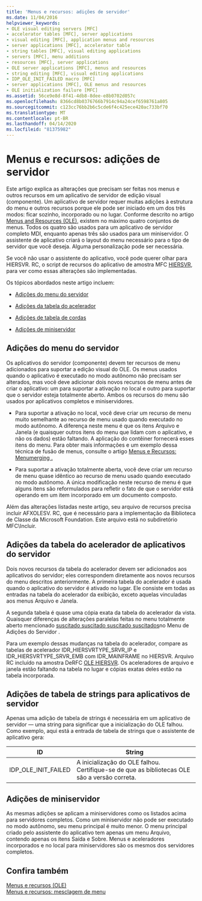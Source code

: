 ```yaml
---
title: 'Menus e recursos: adições de servidor'
ms.date: 11/04/2016
helpviewer_keywords:
- OLE visual editing servers [MFC]
- accelerator tables [MFC], server applications
- visual editing [MFC], application menus and resources
- server applications [MFC], accelerator table
- string tables [MFC], visual editing applications
- servers [MFC], menu additions
- resources [MFC], server applications
- OLE server applications [MFC], menus and resources
- string editing [MFC], visual editing applications
- IDP_OLE_INIT_FAILED macro [MFC]
- server applications [MFC], OLE menus and resources
- OLE initialization failure [MFC]
ms.assetid: 56ce9e8d-8f41-4db8-8dee-e8b0702d057c
ms.openlocfilehash: 8366cd8b0376766b7914c94a24cef6598761a805
ms.sourcegitcommit: c123cc76bb2b6c5cde6f4c425ece420ac733bf70
ms.translationtype: MT
ms.contentlocale: pt-BR
ms.lasthandoff: 04/14/2020
ms.locfileid: "81375982"
---
```

# <a name="menus-and-resources-server-additions"></a>Menus e recursos: adições de servidor

Este artigo explica as alterações que precisam ser feitas nos menus e outros recursos em um aplicativo de servidor de edição visual (componente). Um aplicativo de servidor requer muitas adições à estrutura do menu e outros recursos porque ele pode ser iniciado em um dos três modos: ficar sozinho, incorporado ou no lugar. Conforme descrito no artigo [Menus and Resources (OLE),](../mfc/menus-and-resources-ole.md) existem no máximo quatro conjuntos de menus. Todos os quatro são usados para um aplicativo de servidor completo MDI, enquanto apenas três são usados para um miniservidor. O assistente de aplicativo criará o layout do menu necessário para o tipo de servidor que você deseja. Alguma personalização pode ser necessária.

Se você não usar o assistente do aplicativo, você pode querer olhar para HIERSVR. RC, o script de recursos do aplicativo de amostra MFC [HIERSVR](../overview/visual-cpp-samples.md), para ver como essas alterações são implementadas.

Os tópicos abordados neste artigo incluem:

- [Adições do menu do servidor](#_core_server_menu_additions)

- [Adições da tabela do acelerador](#_core_server_application_accelerator_table_additions)

- [Adições de tabela de cordas](../mfc/menus-and-resources-container-additions.md)

- [Adições de miniservidor](#_core_mini.2d.server_additions)

## <a name="server-menu-additions"></a><a name="_core_server_menu_additions"></a>Adições do menu do servidor

Os aplicativos do servidor (componente) devem ter recursos de menu adicionados para suportar a edição visual do OLE. Os menus usados quando o aplicativo é executado no modo autônomo não precisam ser alterados, mas você deve adicionar dois novos recursos de menu antes de criar o aplicativo: um para suportar a ativação no local e outro para suportar que o servidor esteja totalmente aberto. Ambos os recursos do menu são usados por aplicativos completos e miniservidores.

- Para suportar a ativação no local, você deve criar um recurso de menu muito semelhante ao recurso de menu usado quando executado no modo autônomo. A diferença neste menu é que os itens Arquivo e Janela (e quaisquer outros itens do menu que lidam com o aplicativo, e não os dados) estão faltando. A aplicação do contêiner fornecerá esses itens do menu. Para obter mais informações e um exemplo dessa técnica de fusão de menus, consulte o artigo [Menus e Recursos: Menumerging .](../mfc/menus-and-resources-menu-merging.md)

- Para suportar a ativação totalmente aberta, você deve criar um recurso de menu quase idêntico ao recurso de menu usado quando executado no modo autônomo. A única modificação neste recurso de menu é que alguns itens são reformulados para refletir o fato de que o servidor está operando em um item incorporado em um documento composto.

Além das alterações listadas neste artigo, seu arquivo de recursos precisa incluir AFXOLESV. RC, que é necessário para a implementação da Biblioteca de Classe da Microsoft Foundation. Este arquivo está no subdiretório MFC\Incluir.

## <a name="server-application-accelerator-table-additions"></a><a name="_core_server_application_accelerator_table_additions"></a>Adições da tabela do acelerador de aplicativos do servidor

Dois novos recursos da tabela do acelerador devem ser adicionados aos aplicativos do servidor; eles correspondem diretamente aos novos recursos do menu descritos anteriormente. A primeira tabela do acelerador é usada quando o aplicativo do servidor é ativado no lugar. Ele consiste em todas as entradas na tabela do acelerador da exibição, exceto aquelas vinculadas aos menus Arquivo e Janela.

A segunda tabela é quase uma cópia exata da tabela do acelerador da vista. Quaisquer diferenças de alterações paralelas feitas no menu totalmente aberto mencionado [suscitado suscitado suscitado suscitados](#_core_server_menu_additions)no Menu de Adições do Servidor .

Para um exemplo dessas mudanças na tabela do acelerador, compare as tabelas de acelerador IDR_HIERSVRTYPE_SRVR_IP e IDR_HIERSVRTYPE_SRVR_EMB com IDR_MAINFRAME no HIERSVR. Arquivo RC incluído na amostra DeRFC [OLE HIERSVR](../overview/visual-cpp-samples.md). Os aceleradores de arquivo e janela estão faltando na tabela no lugar e cópias exatas deles estão na tabela incorporada.

## <a name="string-table-additions-for-server-applications"></a><a name="_core_string_table_additions_for_server_applications"></a>Adições de tabela de strings para aplicativos de servidor

Apenas uma adição de tabela de strings é necessária em um aplicativo de servidor — uma string para significar que a inicialização do OLE falhou. Como exemplo, aqui está a entrada de tabela de strings que o assistente de aplicativo gera:

|ID|String|
|--------|------------|
|IDP_OLE_INIT_FAILED|A inicialização do OLE falhou. Certifique-se de que as bibliotecas OLE são a versão correta.|

## <a name="miniserver-additions"></a><a name="_core_mini.2d.server_additions"></a>Adições de miniservidor

As mesmas adições se aplicam a miniservidores como os listados acima para servidores completos. Como um miniservidor não pode ser executado no modo autônomo, seu menu principal é muito menor. O menu principal criado pelo assistente do aplicativo tem apenas um menu Arquivo, contendo apenas os itens Saída e Sobre. Menus e aceleradores incorporados e no local para miniservidores são os mesmos dos servidores completos.

## <a name="see-also"></a>Confira também

[Menus e recursos (OLE)](../mfc/menus-and-resources-ole.md)<br/>
[Menus e recursos: mesclagem de menu](../mfc/menus-and-resources-menu-merging.md)
